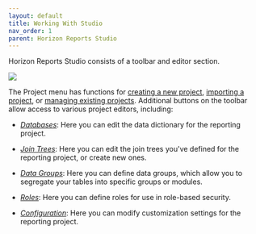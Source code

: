 ```yaml
---
layout: default
title: Working With Studio
nav_order: 1
parent: Horizon Reports Studio
---
```


Horizon Reports Studio consists of a toolbar and editor section. 

![](IMAGES\hrstudio.png)

The Project menu has functions for [creating a new project](vfps://Topic/_0QM0X4CH6), [importing a project](vfps://Topic/_0QM0X4CH6), or [managing existing projects](vfps://Topic/_0QM0X4CH6). Additional buttons on the toolbar allow access to various project editors, including:

* *[Databases](vfps://Topic/_0QM0X4CH6)*: Here you can edit the data dictionary for the reporting project.

* *[Join Trees](vfps://Topic/_3SC0WKQMX)*: Here you can edit the join trees you've defined for the reporting project, or create new ones.

* *[Data Groups](vfps://Topic/_1O90ZE2TD)*: Here you can define data groups, which allow you to segregate your tables into specific groups or modules.

* *[Roles](vfps://Topic/_1O90ZEBQ4)*: Here you can define roles for use in role-based security.

* *[Configuration](vfps://Topic/_0OW0UA8BF)*: Here you can modify customization settings for the reporting project.


